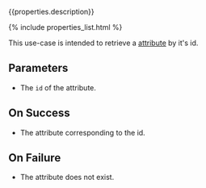 {{properties.description}}

{% include properties_list.html %}

This use-case is intended to retrieve a [attribute](/integrate/data-model-overview#attributes)
by it's id.

## Parameters 

- The `id` of the attribute.

## On Success 

- The attribute corresponding to the id.

## On Failure

- The attribute does not exist.
